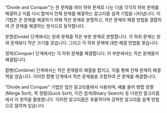 "Divide and Conquer"는 한 문제를 여러 하위 문제로 나눈 다음 각각의 하위 문제를 해결하고 이를 다시 합쳐서 전체 문제를 해결하는 알고리즘 설계 기법을 나타냅니다. 이 기법은 큰 문제를 해결하기 위해 작은 문제로 분할하고, 작은 문제의 해결 방법을 결합하여 큰 문제를 해결하는 방식으로 동작합니다.

분할(Divide) 단계에서는 원래 문제를 작은 부분 문제로 분할합니다. 각 하위 문제는 원래 문제보다 작은 크기를 갖습니다. 그리고 각 하위 문제에 대한 해결 방법을 찾습니다.

정복(Conquer) 단계에서는 각 하위 문제를 해결합니다. 이 부분에서는 작은 문제들이 해결됩니다.

합병(Combine) 단계에서는 작은 문제들의 해결을 합치고, 이를 통해 전체 문제의 해결책을 얻습니다. 이러한 합병 단계에서 작은 문제들을 조합하여 큰 문제를 해결합니다.

"Divide and Conquer" 기법은 많은 알고리즘에서 사용되며, 예를 들어 병합 정렬(Merge Sort), 퀵 정렬(Quick Sort), 이진 검색(Binary Search) 등 다양한 알고리즘에서 이 원칙을 활용합니다. 이러한 알고리즘은 효율적이며 강력한 알고리즘 설계 방법으로 알려져 있습니다.